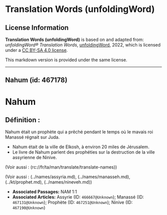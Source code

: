 # Translation Words (unfoldingWord)

## License Information

**Translation Words (unfoldingWord)** is based on and adapted from: _unfoldingWord® Translation Words_, [unfoldingWord](https://unfoldingword.org/utw), 2022, which is licensed under a [CC BY-SA 4.0 license](https://creativecommons.org/licenses/by-sa/4.0/legalcode.en).

This markdown version is provided under the same license.



--------------------------------

## Nahum (id: 467178)

Nahum
=====

Définition :
------------

Nahum était un prophète qui a prêché pendant le temps où le mavais roi Manassé régnait sur Juda.

* Nahum était de la ville de Elkosh, à environ 20 miles de Jérusalem.
* Le livre de Nahum parlent des prophéties sur la destruction de la ville assyrienne de Ninive.

(Voir aussi : (rc://fr/ta/man/translate/translate\-names))

(Voir aussi : (../names/assyria.md), (../names/manasseh.md), (../kt/prophet.md), (../names/nineveh.md))

* **Associated Passages:** NAM 1:1
* **Associated Articles:** Assyrie (ID: `466667@Unknown`); Manassé (ID: `467131@Unknown`); Prophète (ID: `467251@Unknown`); Ninive (ID: `467190@Unknown`)


